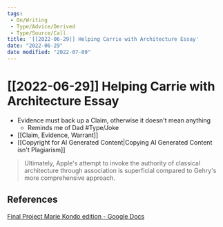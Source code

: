 ```yaml
---
tags:
 - On/Writing
 - Type/Advice/Derived 
 - Type/Source/Call
title: '[[2022-06-29]] Helping Carrie with Architecture Essay'
date: "2022-06-29"
date modified: "2022-07-09"
---
```


# [[2022-06-29]] Helping Carrie with Architecture Essay
- Evidence must back up a Claim, otherwise it doesn't mean anything
	- Reminds me of Dad #Type/Joke
- [[Claim, Evidence, Warrant]]
- [[Copyright for AI Generated Content|Copying AI Generated Content isn't Plagiarism]]
> Ultimately, Apple's attempt to invoke the authority of classical architecture through association is superficial compared to Gehry's more comprehensive approach.

## References
[Final Project Marie Kondo edition - Google Docs](https://docs.google.com/document/d/1REy2AlV7KNsYT3CBbfIov21VqW7orQM-2xX0jBPcF0k/edit)
